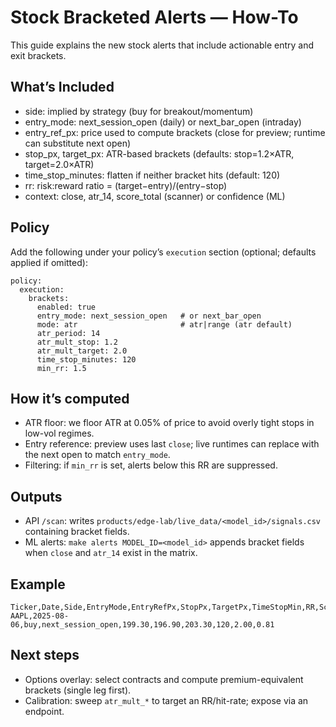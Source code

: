 # Stock Bracketed Alerts — How-To

This guide explains the new stock alerts that include actionable entry and exit brackets.

## What’s Included
- side: implied by strategy (buy for breakout/momentum)
- entry_mode: next_session_open (daily) or next_bar_open (intraday)
- entry_ref_px: price used to compute brackets (close for preview; runtime can substitute next open)
- stop_px, target_px: ATR-based brackets (defaults: stop=1.2×ATR, target=2.0×ATR)
- time_stop_minutes: flatten if neither bracket hits (default: 120)
- rr: risk:reward ratio = (target−entry)/(entry−stop)
- context: close, atr_14, score_total (scanner) or confidence (ML)

## Policy
Add the following under your policy’s `execution` section (optional; defaults applied if omitted):
```
policy:
  execution:
    brackets:
      enabled: true
      entry_mode: next_session_open   # or next_bar_open
      mode: atr                       # atr|range (atr default)
      atr_period: 14
      atr_mult_stop: 1.2
      atr_mult_target: 2.0
      time_stop_minutes: 120
      min_rr: 1.5
```

## How it’s computed
- ATR floor: we floor ATR at 0.05% of price to avoid overly tight stops in low-vol regimes.
- Entry reference: preview uses last `close`; live runtimes can replace with the next open to match `entry_mode`.
- Filtering: if `min_rr` is set, alerts below this RR are suppressed.

## Outputs
- API `/scan`: writes `products/edge-lab/live_data/<model_id>/signals.csv` containing bracket fields.
- ML alerts: `make alerts MODEL_ID=<model_id>` appends bracket fields when `close` and `atr_14` exist in the matrix.

## Example
```
Ticker,Date,Side,EntryMode,EntryRefPx,StopPx,TargetPx,TimeStopMin,RR,Score
AAPL,2025-08-06,buy,next_session_open,199.30,196.90,203.30,120,2.00,0.81
```

## Next steps
- Options overlay: select contracts and compute premium-equivalent brackets (single leg first).
- Calibration: sweep `atr_mult_*` to target an RR/hit-rate; expose via an endpoint.
